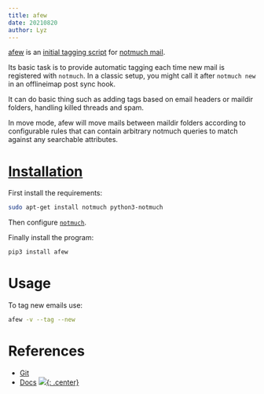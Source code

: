 ```yaml
---
title: afew
date: 20210820
author: Lyz
---
```


[afew](https://github.com/afewmail/afew) is an [initial tagging
script](http://notmuchmail.org/initial_tagging/) for [notmuch
mail](notmuch.md).

Its basic task is to provide automatic tagging each time new mail is registered
with `notmuch`. In a classic setup, you might call it after `notmuch new` in an
offlineimap post sync hook.

It can do basic thing such as adding tags based on email headers or maildir
folders, handling killed threads and spam.

In move mode, afew will move mails between maildir folders according to
configurable rules that can contain arbitrary notmuch queries to match against
any searchable attributes.

# [Installation](https://afew.readthedocs.io/en/latest/installation.html)

First install the requirements:

```bash
sudo apt-get install notmuch python3-notmuch
```

Then configure [`notmuch`](notmuch.md#installation).

Finally install the program:

```bash
pip3 install afew
```

# Usage

To tag new emails use:

```bash
afew -v --tag --new
```

# References

* [Git](https://github.com/afewmail/afew)
* [Docs](https://afew.readthedocs.io/en/latest/)
[![](not-by-ai.svg){: .center}](https://notbyai.fyi)
